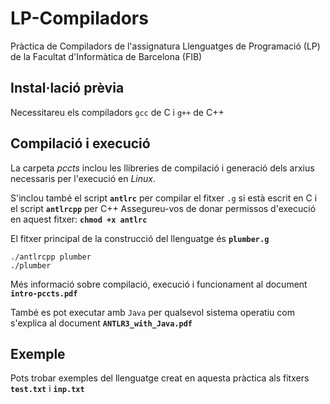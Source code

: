 # LP-Compiladors
Pràctica de Compiladors de l'assignatura Llenguatges de Programació (LP) de la Facultat d'Informàtica de Barcelona (FIB)

## Instal·lació prèvia

Necessitareu els compiladors `gcc` de C i `g++` de C++

## Compilació i execució

La carpeta _pccts_ inclou les llibreries de compilació i generació dels arxius necessaris per l'execució en _Linux_.

S'inclou també el script **`antlrc`** per compilar el fitxer `.g` si està escrit en C i el script **`antlrcpp`** per C++
Assegureu-vos de donar permissos d'execució en aquest fitxer: __`chmod +x antlrc`__

El fitxer principal de la construcció del llenguatge és **`plumber.g`**

```
./antlrcpp plumber
./plumber
```

Més informació sobre compilació, execució i funcionament al document **`intro-pccts.pdf`**

També es pot executar amb `Java` per qualsevol sistema operatiu com s'explica al document **`ANTLR3_with_Java.pdf`**

## Exemple

Pots trobar exemples del llenguatge creat en aquesta pràctica als fitxers **`test.txt`** i **`inp.txt`**
